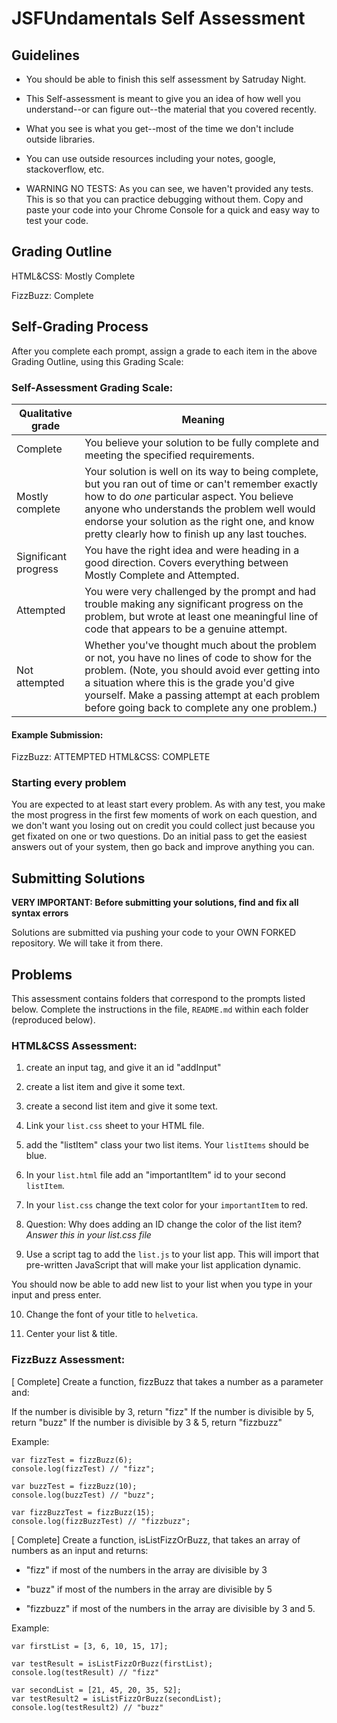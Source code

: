 # JSFUndamentals Self Assessment

## Guidelines

- You should be able to finish this self assessment by Satruday Night.

- This Self-assessment is meant to give you an idea of how well you understand--or can figure out--the material that you covered recently.

- What you see is what you get--most of the time we don't include outside libraries.

- You can use outside resources including your notes, google, stackoverflow, etc.

- WARNING NO TESTS: As you can see, we haven't provided any tests. This is so that you can practice debugging without them. Copy and paste your code into your Chrome Console for a quick and easy way to test your code.


## Grading Outline


HTML&CSS: Mostly Complete

FizzBuzz: Complete


## Self-Grading Process

After you complete each prompt, assign a grade to each item in the above Grading Outline, using this Grading Scale:

### Self-Assessment Grading Scale:

Qualitative grade | Meaning
---|---
Complete             | You believe your solution to be fully complete and meeting the specified requirements.
Mostly complete      | Your solution is well on its way to being complete, but you ran out of time or can't remember exactly how to do *one* particular aspect. You believe anyone who understands the problem well would endorse your solution as the right one, and know pretty clearly how to finish up any last touches.
Significant progress | You have the right idea and were heading in a good direction. Covers everything between Mostly Complete and Attempted.
Attempted            | You were very challenged by the prompt and had trouble making any significant progress on the problem, but wrote at least one meaningful line of code that appears to be a genuine attempt.
Not attempted        | Whether you've thought much about the problem or not, you have no lines of code to show for the problem. (Note, you should avoid ever getting into a situation where this is the grade you'd give yourself. Make a passing attempt at each problem before going back to complete any one problem.)

#### Example Submission:

FizzBuzz: ATTEMPTED
HTML&CSS: COMPLETE 


### Starting every problem

You are expected to at least start every problem. As with any test, you make the most progress in the first few moments of work on each question, and we don't want you losing out on credit you could collect just because you get fixated on one or two questions. Do an initial pass to get the easiest answers out of your system, then go back and improve anything you can.


## Submitting Solutions

**VERY IMPORTANT: Before submitting your solutions, find and fix all syntax errors**

Solutions are submitted via pushing your code to your OWN FORKED repository. We will take it from there.

## Problems

This assessment contains folders that correspond to the prompts listed below. Complete the instructions in the file, `README.md` within each folder (reproduced below).

### HTML&CSS Assessment:

1. create an input tag, and give it an id "addInput"

2. create a list item and give it some text.

3. create a second list item and give it some text.

4. Link your `list.css` sheet to your HTML file.

5. add the "listItem" class your two list items. Your `listItems` should be blue.

6. In your `list.html` file add an "importantItem" id to your second `listItem`.

7. In your `list.css` change the text color for your `importantItem` to red.

8. Question: Why does adding an ID change the color of the list item? *Answer this in your list.css file*

9. Use a script tag to add the `list.js` to your list app. This will import that pre-written JavaScript that will make your list application dynamic. 

You should now be able to add new list to your list when you type in your input and press enter.

10. Change the font of your title to `helvetica`.

11. Center your list & title.


### FizzBuzz Assessment:

[ Complete] Create a function, fizzBuzz that takes a number as a parameter and:

If the number is divisible by 3, return "fizz"
If the number is divisible by 5, return "buzz"
If the number is divisible by 3 & 5, return "fizzbuzz"

Example:

```
var fizzTest = fizzBuzz(6);
console.log(fizzTest) // "fizz";

var buzzTest = fizzBuzz(10);
console.log(buzzTest) // "buzz";

var fizzBuzzTest = fizzBuzz(15);
console.log(fizzBuzzTest) // "fizzbuzz";

```

[ Complete] Create a function, isListFizzOrBuzz, that takes an array of numbers as an input and returns:
 
- "fizz" if most of the numbers in the array are divisible by 3

- "buzz" if most of the numbers in the array are divisible by 5

- "fizzbuzz" if most of the numbers in the array are divisible by 3 and 5.

Example:

```
var firstList = [3, 6, 10, 15, 17];

var testResult = isListFizzOrBuzz(firstList);
console.log(testResult) // "fizz"

var secondList = [21, 45, 20, 35, 52];
var testResult2 = isListFizzOrBuzz(secondList);
console.log(testResult2) // "buzz"

```
